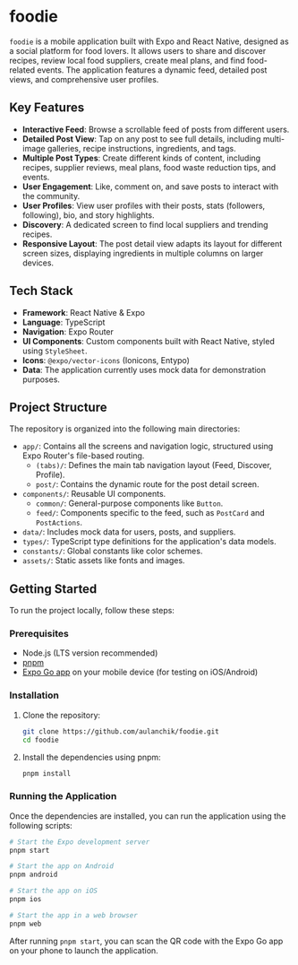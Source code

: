 # foodie

`foodie` is a mobile application built with Expo and React Native, designed as a social platform for food lovers. It allows users to share and discover recipes, review local food suppliers, create meal plans, and find food-related events. The application features a dynamic feed, detailed post views, and comprehensive user profiles.

## Key Features

- **Interactive Feed**: Browse a scrollable feed of posts from different users.
- **Detailed Post View**: Tap on any post to see full details, including multi-image galleries, recipe instructions, ingredients, and tags.
- **Multiple Post Types**: Create different kinds of content, including recipes, supplier reviews, meal plans, food waste reduction tips, and events.
- **User Engagement**: Like, comment on, and save posts to interact with the community.
- **User Profiles**: View user profiles with their posts, stats (followers, following), bio, and story highlights.
- **Discovery**: A dedicated screen to find local suppliers and trending recipes.
- **Responsive Layout**: The post detail view adapts its layout for different screen sizes, displaying ingredients in multiple columns on larger devices.

## Tech Stack

- **Framework**: React Native & Expo
- **Language**: TypeScript
- **Navigation**: Expo Router
- **UI Components**: Custom components built with React Native, styled using `StyleSheet`.
- **Icons**: `@expo/vector-icons` (Ionicons, Entypo)
- **Data**: The application currently uses mock data for demonstration purposes.

## Project Structure

The repository is organized into the following main directories:

-   `app/`: Contains all the screens and navigation logic, structured using Expo Router's file-based routing.
    -   `(tabs)/`: Defines the main tab navigation layout (Feed, Discover, Profile).
    -   `post/`: Contains the dynamic route for the post detail screen.
-   `components/`: Reusable UI components.
    -   `common/`: General-purpose components like `Button`.
    -   `feed/`: Components specific to the feed, such as `PostCard` and `PostActions`.
-   `data/`: Includes mock data for users, posts, and suppliers.
-   `types/`: TypeScript type definitions for the application's data models.
-   `constants/`: Global constants like color schemes.
-   `assets/`: Static assets like fonts and images.

## Getting Started

To run the project locally, follow these steps:

### Prerequisites

-   Node.js (LTS version recommended)
-   [pnpm](https://pnpm.io/installation)
-   [Expo Go app](https://expo.dev/expo-go) on your mobile device (for testing on iOS/Android)

### Installation

1.  Clone the repository:
    ```bash
    git clone https://github.com/aulanchik/foodie.git
    cd foodie
    ```

2.  Install the dependencies using pnpm:
    ```bash
    pnpm install
    ```

### Running the Application

Once the dependencies are installed, you can run the application using the following scripts:

```bash
# Start the Expo development server
pnpm start

# Start the app on Android
pnpm android

# Start the app on iOS
pnpm ios

# Start the app in a web browser
pnpm web
```

After running `pnpm start`, you can scan the QR code with the Expo Go app on your phone to launch the application.
